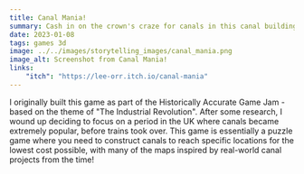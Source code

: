 ```yaml
---
title: Canal Mania!
summary: Cash in on the crown's craze for canals in this canal building game! With levels inspired by real canals from England's Industrial Revolution, build the best transport of the century (...until rail arrives...) with as low a cost as you can!
date: 2023-01-08
tags: games 3d
image: ../../images/storytelling_images/canal_mania.png
image_alt: Screenshot from Canal Mania!
links:
    "itch": "https://lee-orr.itch.io/canal-mania"
---
```


I originally built this game as part of the Historically Accurate Game Jam - based on the theme of "The Industrial Revolution". After some research, I wound up deciding to focus on a period in the UK where canals became extremely popular, before trains took over. This game is essentially a puzzle game where you need to construct canals to reach specific locations for the lowest cost possible, with many of the maps inspired by real-world canal projects from the time!
